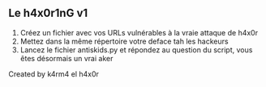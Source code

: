 ## Le h4x0r1nG v1 ##

1. Créez un fichier avec vos URLs vulnérables à la vraie attaque de h4x0r
2. Mettez dans la même répertoire votre deface tah les hackeurs
3. Lancez le fichier antiskids.py et répondez au question du script, vous êtes désormais un vrai aker

Created by k4rm4 el h4x0r